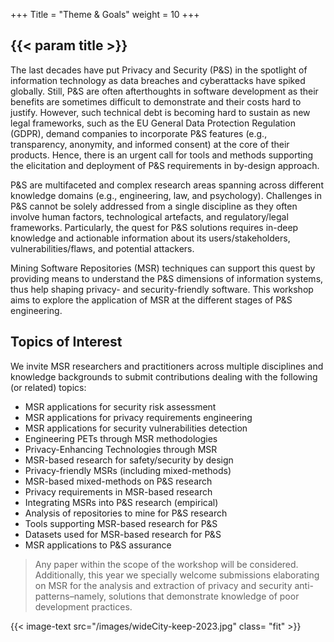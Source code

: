 +++
Title = "Theme & Goals"
weight = 10
+++

## {{< param title >}}

The last decades have put Privacy and Security (P&S) in the spotlight of information technology as data breaches and cyberattacks have spiked globally. Still, P&S are often afterthoughts in software development as their benefits are sometimes difficult to demonstrate and their costs hard to justify. However, such technical debt is becoming hard to sustain as new legal frameworks, such as the EU General Data Protection Regulation (GDPR), demand companies to incorporate P&S features (e.g., transparency, anonymity, and informed consent) at the core of their products. Hence, there is an urgent call for tools and methods supporting the elicitation and deployment of P&S requirements in by-design approach.

P&S are multifaceted and complex research areas spanning across different knowledge domains (e.g., engineering, law, and psychology). Challenges in P&S cannot be solely addressed from a single discipline as they often involve human factors, technological artefacts, and regulatory/legal frameworks. Particularly, the quest for P&S solutions requires in-deep knowledge and actionable information about its users/stakeholders, vulnerabilities/flaws, and potential attackers.

Mining Software Repositories (MSR) techniques can support this quest by providing means to understand the P&S dimensions of information systems, thus help shaping privacy- and security-friendly software. This workshop aims to explore the application of MSR at the different stages of P&S engineering.

## Topics of Interest

We invite MSR researchers and practitioners across multiple disciplines and knowledge backgrounds to submit contributions dealing with the following (or related) topics:

- MSR applications for security risk assessment
- MSR applications for privacy requirements engineering
- MSR applications for security vulnerabilities detection
- Engineering PETs through MSR methodologies
- Privacy-Enhancing Technologies through MSR
- MSR-based research for safety/security by design
- Privacy-friendly MSRs (including mixed-methods)
- MSR-based mixed-methods on P&S research
- Privacy requirements in MSR-based research
- Integrating MSRs into P&S research (empirical)
- Analysis of repositories to mine for P&S research
- Tools supporting MSR-based research for P&S
- Datasets used for MSR-based research for P&S
- MSR applications to P&S assurance

> Any paper within the scope of the workshop will be considered. Additionally, this year we specially welcome submissions elaborating on MSR for the analysis and extraction of privacy and security anti-patterns–namely, solutions that demonstrate knowledge of poor development practices.

{{< image-text src="/images/wideCity-keep-2023.jpg" class= "fit" >}} 
